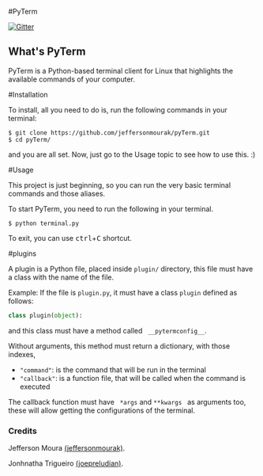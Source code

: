 #PyTerm

[![Gitter](https://badges.gitter.im/jeffersonmourak/pyTerm.svg)](https://gitter.im/jeffersonmourak/pyTerm?utm_source=badge&utm_medium=badge&utm_campaign=pr-badge)

## What's PyTerm ##


PyTerm is a Python-based terminal client for Linux that highlights the available commands of your computer.

#Installation

To install, all you need to do is, run the following commands in your terminal:

```Shell
$ git clone https://github.com/jeffersonmourak/pyTerm.git
$ cd pyTerm/
```

and you are all set. Now, just go to the Usage topic to see how to use this. :)

#Usage

This project is just beginning, so you can run the very basic terminal commands and those aliases.

To start PyTerm, you need to run the following in your terminal.

```Shell
$ python terminal.py
```

To exit, you can use <kbd>ctrl</kbd>+<kbd>C</kbd> shortcut.

#plugins

A plugin is a Python file, placed inside `plugin/` directory, this file must have a class with the name of the file.

Example: If the file is `plugin.py`, it must have a class `plugin` defined as follows:

```Python
class plugin(object):
```

and this class must have a method called ` __pytermconfig__`.

Without arguments, this method must return a dictionary, with those indexes, 

* `"command"`: is the command that will be run in the terminal
* `"callback"`: is a function file, that will be called when the command is executed

The callback function must have ` *args` and `**kwargs ` as arguments too, these will allow getting the configurations of the terminal.

### Credits

Jefferson Moura [(jeffersonmourak)](https://github.com/jeffersonmourak).

Jonhnatha Trigueiro [(joepreludian)](https://github.com/joepreludian).
